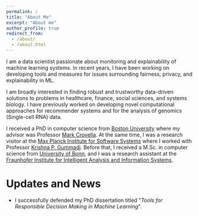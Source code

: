 ```yaml
---
permalink: /
title: "About Me"
excerpt: "About me"
author_profile: true
redirect_from: 
  - /about/
  - /about.html
---
```


I am a data scientist passionate about monitoring and explainability of machine learning systems.
In recent years, I have been working on developing tools and measures for issues surrounding
fairness, privacy, and explainability in ML.

I am broadly interested in finding robust and trustworthy data-driven solutions
to problems in healthcare, finance, social sciences, and systems biology.
I have previously worked on developing novel computational approaches for recommender systems
and for the analysis of genomics (Single-cell RNA) data.

I received a PhD in computer science from [Boston University](https://www.bu.edu/cs/)
where my advisor was Professor [Mark Crovella](https://www.cs.bu.edu/fac/crovella/).
At the same time, I was a research visitor at the [Max Planck Institute for Software Systems](https://www.mpi-sws.org/) 
where I worked with Professor [Krishna P. Gummadi](https://people.mpi-sws.org/~gummadi/).
Before that, I received a M.Sc. in computer science from [University of Bonn](https://www.informatik.uni-bonn.de/en),
and I was a research assistant at the [Fraunhofer Institute for Intelligent Analysis and Information Systems](https://www.iais.fraunhofer.de/en.html).

Updates and News
======
* I successfully defended my PhD dissertation titled "_Tools for Responsible Decision Making in Machine Learning_".
